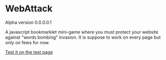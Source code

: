 WebAttack
=========

Alpha version 0.0.0.0.1

A javascript bookmarklet mini-game where you must protect your website against "words bombing" invasion. It is suppose to work on every page but only on fews for now.

[Test it on the test page](http://grsmto.com/lab/webattack/bookmarklet.html)
